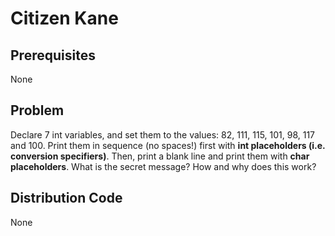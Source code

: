 # Citizen Kane

## Prerequisites
None

## Problem
Declare 7 int variables, and set them to the values: 82, 111, 115, 101, 98, 117 and 100. Print them in sequence (no spaces!) first with <strong>int placeholders (i.e. conversion specifiers)</strong>. Then, print a blank line and print them with <strong>char placeholders</strong>. What is the secret message? How and why does this work?

## Distribution Code
None
